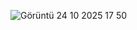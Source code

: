 ![Görüntü 24 10 2025 17 50](https://github.com/user-attachments/assets/9c6ea3a6-10f1-403f-9de1-a56f87f6a549)
